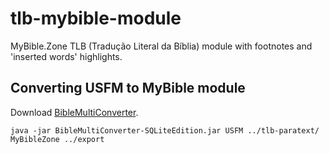 # tlb-mybible-module

MyBible.Zone TLB (Tradução Literal da Bíblia) module with footnotes and 'inserted words' highlights.

## Converting USFM to MyBible module

Download [BibleMultiConverter](https://github.com/schierlm/BibleMultiConverter).

`java -jar BibleMultiConverter-SQLiteEdition.jar USFM ../tlb-paratext/ MyBibleZone ../export`